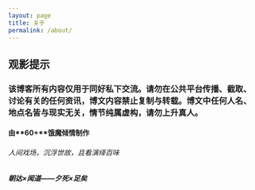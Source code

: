 ```yaml
---
layout: page
title: 关于
permalink: /about/
---
```


## **观影提示** ##
### 该博客所有内容仅用于同好私下交流。请勿在公共平台传播、截取、讨论有关的任何资讯，博文内容禁止复制与转载。博文中任何人名、地点名皆与现实无关，情节纯属虚构，请勿上升真人。 ###

#### 由**60+**饿魔倾情制作 ####
###### 人间戏场，沉浮世故，且看演绎百味 ######
##### 朝达×闻道——夕死×足矣 #####
